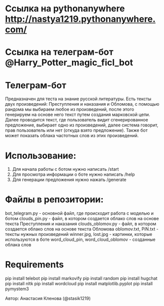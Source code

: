 # Ссылка на pythonanywhere http://nastya1219.pythonanywhere.com/
# Ссылка на телеграм-бот @Harry_Potter_magic_ficl_bot
# Телеграм-бот
Предназначен для теста на знание русской литературы. Есть тексты двух произведений:
Преступления и наказания и Обломова, с помощью рандома мы выбираем любое из произведений, после этого генерируем на основе него текст путем создания марковской цепи.
Далее проводится текст, где пользователь видит сгенерированное предложение, выбирает одно из произведений, далее система говорит, прав пользователь или нет (откуда взято предложение).
Также бот может показать облака частотных слов из этих произведений.

# Использование:
1. Для начала работы с ботом нужно написать /start
2. Для просмотра информации о боте нужно написать /help
3. Для генерации предложения нужно нажать /generate

# Файлы в репозитории:
bot_telegram.py - основной файл, где происходит работа с моделью и ботом
clouds_pin.py - файл, в котором создается облако слов на основе текста Преступления и наказания
clouds_oblomov.py - файл, в котором создается облако слов на основе текста Обломова
oblomov.txt, PiN.txt - тексты нужных произведений
winner.jpg, lost.jpg - картинки, которые используются в боте
word_cloud_pin, word_cloud_oblomov - созданные облака слов

# Requirements

pip install telebot
pip install markovify
pip install random
pip install hugchat
pip install nltk
pip install wordcloud
pip install matplotlib.pyplot
pip install pymystem3

Автор: Анастасия Кленова (@stasik1219)
